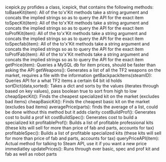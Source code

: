 icepick.py profides a class, icepick, that contains the following methods:
        toBaseKit(item):
                All of the to'x'Kit methods take a string argument and concats the implied strings so as to query the API for the exact item
        toSpecKit(item):
                All of the to'x'Kit methods take a string argument and concats the implied strings so as to query the API for the exact item
        toProfKit(item):
                All of the to'x'Kit methods take a string argument and concats the implied strings so as to query the API for the exact item
        toSpecfab(item):
                All of the to'x'Kit methods take a string argument and concats the implied strings so as to query the API for the exact item
        toProfFab(item):
                All of the to'x'Kit methods take a string argument and concats the implied strings so as to query the API for the exact item
        getPrice(item):
                Queries a MySQL db for item prices, should be faster than asking the API
        getWeapons():
                Generates a list of all the TF2 weapons on the market, requires a file with the information
        getBackpackItems(steamID):
                Queries API for a what TF2 items a certain 64 bit id holds
        sortDict(data,sorted):
                Takes a dict and sorts by the values (iterates through based on key values), pass boolean true to sort from high to low
        cheapSpecKit():
                Finds the cheapest specialized kit on the market (excludes bad items)
        cheapBasicKit():
                Finds the cheapest basic kit on the market (excludes bad items)
        averagePrice(parts):
                finds the average of a list, could be done without this method but it adds clarity
        costBuildProf():
                Generates cost to build a prof kit
        costBuildSpec():
                Generates cost to build a specialized kit
        profitableProf():
                Builds a list of profitable professional kits (these kits will sell for more than price of fab and parts, accounts for tax)
        profitableSpec():
                Builds a list of profitable specialized kits (these kits will sell for more than price of fab and parts, accounts for tax)
        queryPriceAPI(item):
                Actual method for talking to Steam API, use it if you want a new price immediatley
        updatePrices():
                Runs through ever basic, spec and prof kit and fab as well as robot parts

